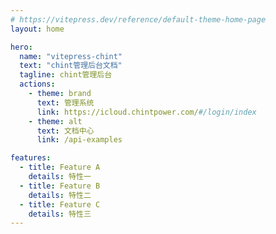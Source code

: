 ```yaml
---
# https://vitepress.dev/reference/default-theme-home-page
layout: home

hero:
  name: "vitepress-chint"
  text: "chint管理后台文档"
  tagline: chint管理后台
  actions:
    - theme: brand
      text: 管理系统
      link: https://icloud.chintpower.com/#/login/index
    - theme: alt
      text: 文档中心
      link: /api-examples

features:
  - title: Feature A
    details: 特性一
  - title: Feature B
    details: 特性二
  - title: Feature C
    details: 特性三
---
```


